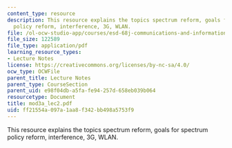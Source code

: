 ```yaml
---
content_type: resource
description: This resource explains the topics spectrum reform, goals for spectrum
  policy reform, interference, 3G, WLAN.
file: /ol-ocw-studio-app/courses/esd-68j-communications-and-information-policy-spring-2006/ff21554a097a1aa8f342bb498a5753f9_mod3a_lec2.pdf
file_size: 122589
file_type: application/pdf
learning_resource_types:
- Lecture Notes
license: https://creativecommons.org/licenses/by-nc-sa/4.0/
ocw_type: OCWFile
parent_title: Lecture Notes
parent_type: CourseSection
parent_uid: e98f04db-a5fa-fe94-257d-658eb039b064
resourcetype: Document
title: mod3a_lec2.pdf
uid: ff21554a-097a-1aa8-f342-bb498a5753f9
---
```

This resource explains the topics spectrum reform, goals for spectrum policy reform, interference, 3G, WLAN.
